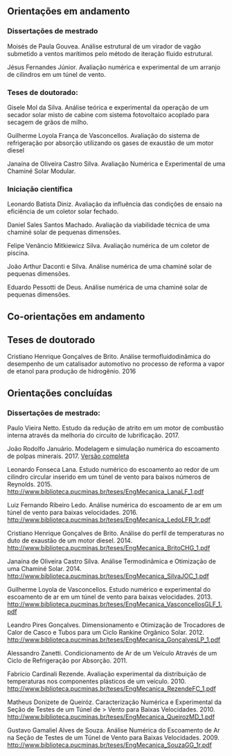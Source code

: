 ## **Orientações em andamento**

### Dissertações de mestrado

Moisés de Paula Gouvea. Análise estrutural de um virador de vagão submetido a ventos marítimos pelo método de iteração fluido estrutural. 

Jésus Fernandes Júnior. Avaliação numérica e experimental de um arranjo de cilindros em um túnel de vento. 

### Teses de doutorado:

Gisele Mol da Silva. Análise teórica e experimental da operação de um secador solar misto de cabine com sistema fotovoltaico acoplado para secagem de grãos de milho.

Guilherme Loyola França de Vasconcellos. Avaliação do sistema de refrigeração por absorção utilizando os gases de exaustão de um motor diesel

Janaína de Oliveira Castro Silva. Avaliação Numérica e Experimental de uma Chaminé Solar Modular.

### Iniciação científica

Leonardo Batista Diniz. Avaliação da influência das condições de ensaio na eficiência de um coletor solar fechado.

Daniel Sales Santos Machado. Avaliação da viabilidade técnica de uma chaminé solar de pequenas dimensões.

Felipe Venâncio Mitkiewicz Silva. Avaliação numérica de um coletor de piscina. 

João Arthur Daconti e Silva. Análise numérica de uma chaminé solar de pequenas dimensões.

Eduardo Pessotti de Deus. Análise numérica de uma chaminé solar de pequenas dimensões.

## **Co-orientações em andamento**

## Teses de doutorado

Cristiano Henrique Gonçalves de Brito. Análise termofluidodinâmica do desempenho de um catalisador automotivo no processo de reforma a vapor de etanol para produção de hidrogênio. 2016


## **Orientações concluídas**

### Dissertações de mestrado:

Paulo Vieira Netto. Estudo da redução de atrito em um motor de combustão interna através da melhoria do circuito de lubrificação. 2017.

João Rodolfo Januário. Modelagem e simulação numérica do escoamento de polpas minerais. 2017. 
[Versão completa](http://www.biblioteca.pucminas.br/teses/EngMecanica_JanuarioJR_1.pdf)

Leonardo Fonseca Lana. Estudo numérico do escoamento ao redor de um cilindro circular inserido em um túnel de vento para baixos números de Reynolds. 2015. http://www.biblioteca.pucminas.br/teses/EngMecanica_LanaLF_1.pdf

Luiz Fernando Ribeiro Ledo. Análise numérica do escoamento de ar em um túnel de vento para baixas velocidades. 2016. http://www.biblioteca.pucminas.br/teses/EngMecanica_LedoLFR_1r.pdf

Cristiano Henrique Gonçalves de Brito. Análise do perfil de temperaturas no duto de exaustão de um motor diesel. 2014. http://www.biblioteca.pucminas.br/teses/EngMecanica_BritoCHG_1.pdf

Janaína de Oliveira Castro Silva. Análise Termodinâmica e Otimização de uma Chaminé Solar. 2014. http://www.biblioteca.pucminas.br/teses/EngMecanica_SilvaJOC_1.pdf

Guilherme Loyola de Vasconcellos. Estudo numérico e experimental do escoamento de ar em um túnel de vento para baixas velocidades. 2013. http://www.biblioteca.pucminas.br/teses/EngMecanica_VasconcellosGLF_1.pdf

Leandro Pires Gonçalves. Dimensionamento e Otimização de Trocadores de Calor de Casco e Tubos para um Ciclo Rankine Orgânico Solar. 2012. http://www.biblioteca.pucminas.br/teses/EngMecanica_GonçalvesLP_1.pdf

Alessandro Zanetti. Condicionamento de Ar de um Veículo Através de um Ciclo de Refrigeração por Absorção. 2011. 

Fabrício Cardinali Rezende. Avaliação experimental da distribuição de temperaturas nos componentes plásticos de um veículo. 2010. http://www.biblioteca.pucminas.br/teses/EngMecanica_RezendeFC_1.pdf

Matheus Donizete de Queiróz. Caracterização Numérica e Experimental da Seção de Testes de um Túnel de > Vento para Baixas Velocidades. 2010. http://www.biblioteca.pucminas.br/teses/EngMecanica_QueirozMD_1.pdf

Gustavo Gamaliel Alves de Souza. Análise Numérica do Escoamento de Ar na Seção de Testes de um Túnel de Vento para Baixas Velocidades. 2009. http://www.biblioteca.pucminas.br/teses/EngMecanica_SouzaGG_1r.pdf

